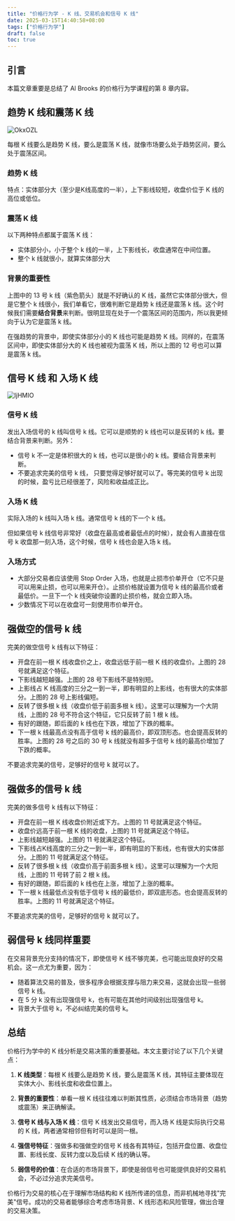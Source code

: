 ```yaml
---
title: "价格行为学 - K 线、交易机会和信号 K 线"
date: 2025-03-15T14:40:58+08:00
tags: ["价格行为学"] 
draft: false
toc: true
---
```


##  引言

本篇文章重要是总结了 Al Brooks 的价格行为学课程的第 8 章内容。  

## 趋势 K 线和震荡 K 线

![OkxOZL](https://img.forecho.com/OkxOZL.png)

每根 K 线要么是趋势 K 线，要么是震荡 K 线，就像市场要么处于趋势区间，要么处于震荡区间。

<!--more-->

### 趋势 K 线

特点：实体部分大（至少是K线高度的一半），上下影线较短，收盘价位于 K 线的高位或低位。

### 震荡 K 线

以下两种特点都属于震荡 K 线：

- 实体部分小，小于整个 k 线的一半，上下影线长，收盘通常在中间位置。
- 整个 k 线就很小，就算实体部分大

### 背景的重要性

上图中的 13 号 k 线（紫色箭头）就是不好确认的 K 线，虽然它实体部分很大，但是它整个 k 线很小，我们单看它，很难判断它是趋势 k 线还是震荡 k 线。这个时候我们需要**结合背景**来判断。很明显现在处于一个震荡区间的范围内，所以我更倾向于认为它是震荡 k 线。

在强趋势的背景中，即使实体部分小的 K 线也可能是趋势 K 线。同样的，在震荡区间中，即使实体部分大的 K 线也被视为震荡 K 线，所以上图的 12 号也可以算是震荡 k 线。

## 信号 K 线 和 入场 K 线

![IjHMIO](https://img.forecho.com/IjHMIO.png)

###  信号 K 线

发出入场信号的 k 线叫信号 k 线。它可以是顺势的 k 线也可以是反转的 k 线。要结合背景来判断。另外：

- 信号 k 不一定是体积很大的 k 线，也可以是很小的 k 线。要结合背景来判断。
- 不要追求完美的信号 k 线， 只要觉得足够好就可以了。等完美的信号 k 出现的时候，盈亏比已经很差了，风险和收益成正比。


### 入场 K 线

实际入场的 k 线叫入场 k 线。通常信号 k 线的下一个 k 线。

但如果信号 k 线信号非常好（收盘在最高或者最低点的时候），就会有人直接在信号 k 收盘那一刻入场，这个时候，信号 k 线也会是入场 k 线。

### 入场方式

- 大部分交易者应该使用 Stop Order 入场，也就是止损市价单开仓（它不只是可以用来止损，也可以用来开仓）。止损价格就设置为信号 k 线的最高价或者最低价。一旦下一个 k 线突破你设置的止损价格，就会立即入场。
- 少数情况下可以在收盘可一刻使用市价单开仓。

## 强做空的信号 k 线

完美的做空信号 k 线有以下特征：

- 开盘在前一根 K 线收盘价之上，收盘远低于前一根 K 线的收盘价。上图的 28 号就满足这个特征。
- 下影线越短越强。上图的 28 号下影线不是特别短。
- 上影线占 K 线高度的三分之一到一半，即有明显的上影线，也有很大的实体部分。上图的 28 号上影线偏短。
- 反转了很多根 k 线（收盘价低于前面多根 k 线）。这里可以理解为一个大阴线，上图的 28 号不符合这个特征，它只反转了前 1 根 k 线。
- 有好的跟随，即后面的 k 线也在下跌，增加了下跌的概率。
- 下一根 k 线最高点没有高于信号 k 线的最高价，即双顶形态。也会提高反转的胜率。上图的 28 号之后的 30 号 k 线就没有超多于信号 k 线的最高价增加了下跌的概率。


不要追求完美的信号，足够好的信号 k 就可以了。

## 强做多的信号 k 线

完美的做多信号 k 线有以下特征：

- 开盘在前一根 K 线收盘价附近或下方。上图的 11 号就满足这个特征。
- 收盘价远高于前一根 K 线的收盘，上图的 11 号就满足这个特征。
- 上影线越短越强。上图的 11 号就满足这个特征。
- 下影线占K线高度的三分之一到一半，即有明显的下影线，也有很大的实体部分。上图的 11 号就满足这个特征。
- 反转了很多根 k 线（收盘价高于前面多根 k 线）。这里可以理解为一个大阳线，上图的 11 号转了前 2 根 k 线。
- 有好的跟随，即后面的 k 线也在上涨，增加了上涨的概率。
- 下一根 k 线最低点没有低于信号 k 线的最低价，即双底形态。也会提高反转的胜率。上图的 11 号就满足这个特征。

不要追求完美的信号，足够好的信号 k 就可以了。

## 弱信号 k 线同样重要

在交易背景充分支持的情况下，即使信号 K 线不够完美，也可能出现良好的交易机会。这一点尤为重要，因为：

- 随着算法交易的普及，很多程序会根据支撑与阻力来交易，这就会出现一些弱信号 k 线。
- 在 5 分 k 没有出现强信号 k，也有可能在其他时间级别出现强信号 k。
- 背景大于信号 k，不必纠结完美的信号 k。

## 总结

价格行为学中的 K 线分析是交易决策的重要基础。本文主要讨论了以下几个关键点：

1. **K 线类型**：每根 K 线要么是趋势 K 线，要么是震荡 K 线，其特征主要体现在实体大小、影线长度和收盘位置上。

2. **背景的重要性**：单看一根 K 线往往难以判断其性质，必须结合市场背景（趋势或震荡）来正确解读。

3. **信号 K 线与入场 K 线**：信号 K 线发出交易信号，而入场 K 线是实际执行交易的 K 线，两者通常相邻但有时可以是同一根。

4. **强信号特征**：强做多和强做空的信号 K 线各有其特征，包括开盘位置、收盘位置、影线长度、反转力度以及后续 K 线的确认等。

5. **弱信号的价值**：在合适的市场背景下，即使是弱信号也可能提供良好的交易机会，不必过分追求完美信号。

价格行为交易的核心在于理解市场结构和 K 线所传递的信息，而非机械地寻找"完美"信号。成功的交易者能够综合考虑市场背景、K 线形态和风险管理，做出合理的交易决策。


